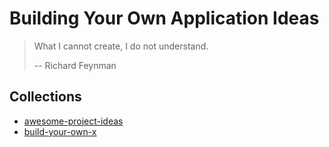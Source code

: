 # Building Your Own Application Ideas

> What I cannot create, I do not understand. 
>
> -- Richard Feynman

## Collections

- [awesome-project-ideas](https://github.com/NirantK/awesome-project-ideas)
- [build-your-own-x](https://github.com/danistefanovic/build-your-own-x)